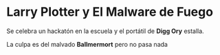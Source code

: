 # Larry Plotter y El Malware de Fuego

Se celebra un hackatón en la escuela y el portátil de **Digg Ory** estalla.

La culpa es del malvado **Ballmermort** pero no pasa nada
